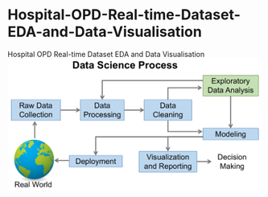 # Hospital-OPD-Real-time-Dataset-EDA-and-Data-Visualisation
Hospital OPD Real-time Dataset EDA and Data Visualisation
<img src="data science process.png" alt="data science process" >
